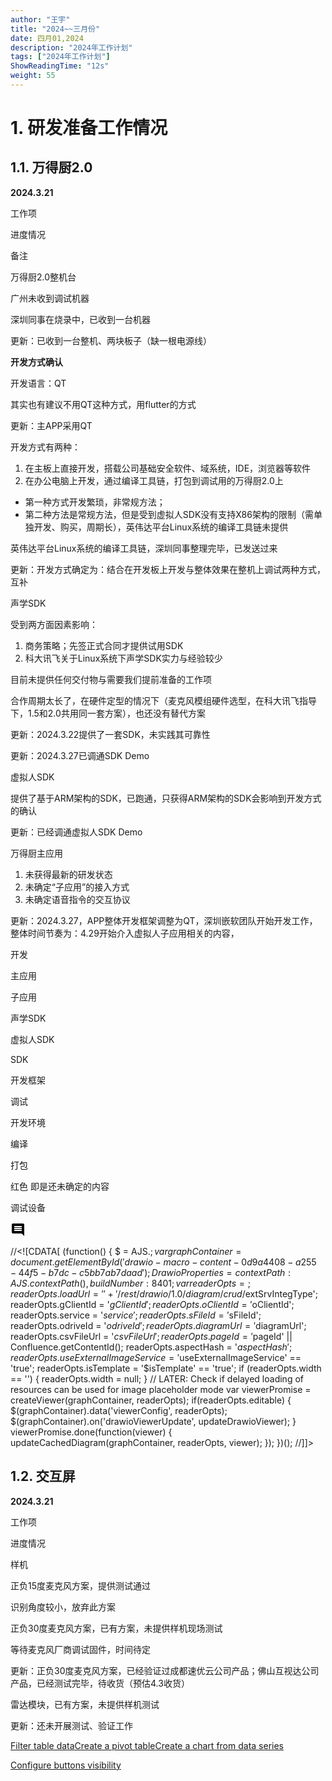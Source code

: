 ```yaml
---
author: "王宇"
title: "2024~~三月份"
date: 四月01,2024
description: "2024年工作计划"
tags: ["2024年工作计划"]
ShowReadingTime: "12s"
weight: 55
---
```

1\. 研发准备工作情况
============

1.1. 万得厨2.0
-----------

**2024.3.21**

工作项

进度情况

备注

万得厨2.0整机台

广州未收到调试机器

深圳同事在烧录中，已收到一台机器

更新：已收到一台整机、两块板子（缺一根电源线）

  

**开发方式确认**

开发语言：QT

其实也有建议不用QT这种方式，用flutter的方式

更新：主APP采用QT

开发方式有两种：

1.  在主板上直接开发，搭载公司基础安全软件、域系统，IDE，浏览器等软件
2.  在办公电脑上开发，通过编译工具链，打包到调试用的万得厨2.0上

*   第一种方式开发繁琐，非常规方法；
*   第二种方法是常规方法，但是受到虚拟人SDK没有支持X86架构的限制（需单独开发、购买，周期长），英伟达平台Linux系统的编译工具链未提供

英伟达平台Linux系统的编译工具链，深圳同事整理完毕，已发送过来

更新：开发方式确定为：结合在开发板上开发与整体效果在整机上调试两种方式，互补

  

  

声学SDK

受到两方面因素影响：

1.  商务策略；先签正式合同才提供试用SDK
2.  科大讯飞关于Linux系统下声学SDK实力与经验较少

目前未提供任何交付物与需要我们提前准备的工作项

合作周期太长了，在硬件定型的情况下（麦克风模组硬件选型，在科大讯飞指导下，1.5和2.0共用同一套方案），也还没有替代方案

更新：2024.3.22提供了一套SDK，未实践其可靠性

更新：2024.3.27已调通SDK Demo

虚拟人SDK

提供了基于ARM架构的SDK，已跑通，只获得ARM架构的SDK会影响到开发方式的确认

更新：已经调通虚拟人SDK Demo

万得厨主应用

1.  未获得最新的研发状态
2.  未确定“子应用”的接入方式
3.  未确定语音指令的交互协议

更新：2024.3.27，APP整体开发框架调整为QT，深圳嵌软团队开始开发工作，整体时间节奏为：4.29开始介入虚拟人子应用相关的内容，

  

  

  

开发

  
  
主应用

  

  

  
  
子应用  

声学SDK

虚拟人SDK

SDK

开发框架

调试

开发环境

编译

打包

红色 即是还未确定的内容

调试设备

![](data:image/svg+xml;base64,PHN2ZyB4bWxucz0iaHR0cDovL3d3dy53My5vcmcvMjAwMC9zdmciIHdpZHRoPSIyNCIgaGVpZ2h0PSIyNCIgdmlld0JveD0iMCAwIDI0IDI0Ij48cGF0aCBkPSJNMjEuOTkgNGMwLTEuMS0uODktMi0xLjk5LTJINGMtMS4xIDAtMiAuOS0yIDJ2MTJjMCAxLjEuOSAyIDIgMmgxNGw0IDQtLjAxLTE4ek0xOCAxNEg2di0yaDEydjJ6bTAtM0g2VjloMTJ2MnptMC0zSDZWNmgxMnYyeiIvPjxwYXRoIGQ9Ik0wIDBoMjR2MjRIMHoiIGZpbGw9Im5vbmUiLz48L3N2Zz4= "显示评论")

//<!\[CDATA\[ (function() { $ = AJS.$; var graphContainer = document.getElementById('drawio-macro-content-0d9a4408-a255-44f5-b7dc-c5bb7ab7daad'); DrawioProperties = { contextPath : AJS.contextPath(), buildNumber : 8401 }; var readerOpts = {}; readerOpts.loadUrl = '' + '/rest/drawio/1.0/diagram/crud/%E6%9C%AA%E5%91%BD%E5%90%8D%E7%BB%98%E5%9B%BE/119677320?revision=2'; readerOpts.imageUrl = '' + '/download/attachments/119677320/未命名绘图.png' + '?version=2&api=v2'; readerOpts.editUrl = '' + '/plugins/drawio/addDiagram.action?ceoId=119677320&owningPageId=119677320&diagramName=%E6%9C%AA%E5%91%BD%E5%90%8D%E7%BB%98%E5%9B%BE&revision=2'; readerOpts.editable = true; readerOpts.canComment = true; readerOpts.stylePath = STYLE\_PATH; readerOpts.stencilPath = STENCIL\_PATH; readerOpts.imagePath = IMAGE\_PATH + '/reader'; readerOpts.border = true; readerOpts.width = '600'; readerOpts.simpleViewer = false; readerOpts.tbstyle = 'top'; readerOpts.links = 'auto'; readerOpts.lightbox = true; readerOpts.resourcePath = ATLAS\_RESOURCE\_BASE + '/resources/viewer'; readerOpts.disableButtons = false; readerOpts.zoomToFit = true; readerOpts.language = 'zh'; readerOpts.licenseStatus = 'OK'; readerOpts.contextPath = AJS.contextPath(); readerOpts.diagramName = decodeURIComponent('%E6%9C%AA%E5%91%BD%E5%90%8D%E7%BB%98%E5%9B%BE'); readerOpts.diagramDisplayName = ''; readerOpts.aspect = ''; readerOpts.ceoName = '2024~~三月份'; readerOpts.attVer = '2'; readerOpts.attId = '122522960'; readerOpts.lastModifierName = '王宇'; readerOpts.lastModified = '2024-03-21 15:17:32.033'; readerOpts.creatorName = '王宇'; //Embed macro specific info readerOpts.extSrvIntegType = '$extSrvIntegType'; readerOpts.gClientId = '$gClientId'; readerOpts.oClientId = '$oClientId'; readerOpts.service = '$service'; readerOpts.sFileId = '$sFileId'; readerOpts.odriveId = '$odriveId'; readerOpts.diagramUrl = '$diagramUrl'; readerOpts.csvFileUrl = '$csvFileUrl'; readerOpts.pageId = '$pageId' || Confluence.getContentId(); readerOpts.aspectHash = '$aspectHash'; readerOpts.useExternalImageService = '$useExternalImageService' == 'true'; readerOpts.isTemplate = '$isTemplate' == 'true'; if (readerOpts.width == '') { readerOpts.width = null; } // LATER: Check if delayed loading of resources can be used for image placeholder mode var viewerPromise = createViewer(graphContainer, readerOpts); if(readerOpts.editable) { $(graphContainer).data('viewerConfig', readerOpts); $(graphContainer).on('drawioViewerUpdate', updateDrawioViewer); } viewerPromise.done(function(viewer) { updateCachedDiagram(graphContainer, readerOpts, viewer); }); })(); //\]\]>

1.2. 交互屏
--------

**2024.3.21**

工作项

进度情况

  

  

样机

正负15度麦克风方案，提供测试通过

识别角度较小，放弃此方案

正负30度麦克风方案，已有方案，未提供样机现场测试

等待麦克风厂商调试固件，时间待定

更新：正负30度麦克风方案，已经验证过成都速优云公司产品；佛山互视达公司产品，已经测试完毕，待收货（预估4.3收货）

雷达模块，已有方案，未提供样机测试

更新：还未开展测试、验证工作

  

  

  

  

  

  

  

  

  

  

  

  

  

  

  

[Filter table data](#)[Create a pivot table](#)[Create a chart from data series](#)

[Configure buttons visibility](/users/tfac-settings.action)